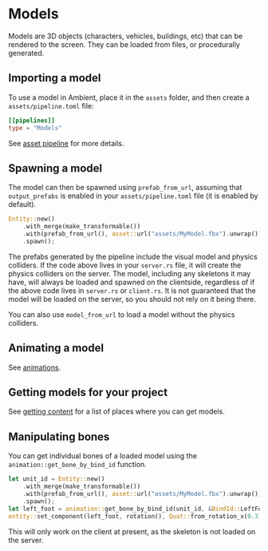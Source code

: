 # Models

Models are 3D objects (characters, vehicles, buildings, etc) that can be rendered to the screen. They can be loaded from files, or procedurally generated.

## Importing a model

To use a model in Ambient, place it in the `assets` folder, and then create a `assets/pipeline.toml` file:

```toml
[[pipelines]]
type = "Models"
```

See [asset pipeline](./asset_pipeline.md) for more details.

## Spawning a model

The model can then be spawned using `prefab_from_url`, assuming that `output_prefabs` is enabled in your `assets/pipeline.toml` file (it is enabled by default).

```rust
Entity::new()
    .with_merge(make_transformable())
    .with(prefab_from_url(), asset::url("assets/MyModel.fbx").unwrap())
    .spawn();
```

The prefabs generated by the pipeline include the visual model and physics colliders.
If the code above lives in your `server.rs` file, it will create the physics colliders on the server.
The model, including any skeletons it may have, will always be loaded and spawned on the clientside, regardless of if the above code lives in `server.rs` or `client.rs`. It is not guaranteed that the model will be loaded on the server, so you should not rely on it being there.

You can also use `model_from_url` to load a model without the physics colliders.

## Animating a model

See [animations](./animations.md).

## Getting models for your project

See [getting content](./getting_content.md) for a list of places where you can get models.

## Manipulating bones

You can get individual bones of a loaded model using the `animation::get_bone_by_bind_id` function.

```rust
let unit_id = Entity::new()
    .with_merge(make_transformable())
    .with(prefab_from_url(), asset::url("assets/MyModel.fbx").unwrap())
    .spawn();
let left_foot = animation::get_bone_by_bind_id(unit_id, &BindId::LeftFoot).unwrap();
entity::set_component(left_foot, rotation(), Quat::from_rotation_x(0.3));
```

This will only work on the client at present, as the skeleton is not loaded on the server.
